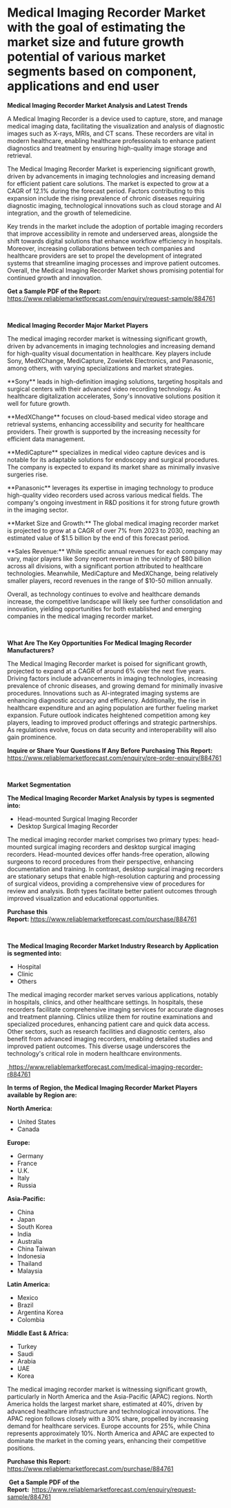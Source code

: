 <p><h1>Medical Imaging Recorder Market with the goal of estimating the market size and future growth potential of various market segments based on component, applications and end user</h1></p><p><strong>Medical Imaging Recorder Market Analysis and Latest Trends</strong></p>
<p><p>A Medical Imaging Recorder is a device used to capture, store, and manage medical imaging data, facilitating the visualization and analysis of diagnostic images such as X-rays, MRIs, and CT scans. These recorders are vital in modern healthcare, enabling healthcare professionals to enhance patient diagnostics and treatment by ensuring high-quality image storage and retrieval.</p><p>The Medical Imaging Recorder Market is experiencing significant growth, driven by advancements in imaging technologies and increasing demand for efficient patient care solutions. The market is expected to grow at a CAGR of 12.1% during the forecast period. Factors contributing to this expansion include the rising prevalence of chronic diseases requiring diagnostic imaging, technological innovations such as cloud storage and AI integration, and the growth of telemedicine.</p><p>Key trends in the market include the adoption of portable imaging recorders that improve accessibility in remote and underserved areas, alongside the shift towards digital solutions that enhance workflow efficiency in hospitals. Moreover, increasing collaborations between tech companies and healthcare providers are set to propel the development of integrated systems that streamline imaging processes and improve patient outcomes. Overall, the Medical Imaging Recorder Market shows promising potential for continued growth and innovation.</p></p>
<p><strong>Get a Sample PDF of the Report:&nbsp;</strong> <a href="https://www.reliablemarketforecast.com/enquiry/request-sample/884761?utm_campaign=1080&utm_medium=2&utm_source=Github&utm_content=ia&utm_term=14042025&utm_id=medical-imaging-recorder">https://www.reliablemarketforecast.com/enquiry/request-sample/884761</a></p>
<p>&nbsp;</p>
<p><strong>Medical Imaging Recorder Major Market Players</strong></p>
<p><p>The medical imaging recorder market is witnessing significant growth, driven by advancements in imaging technologies and increasing demand for high-quality visual documentation in healthcare. Key players include Sony, MedXChange, MediCapture, Zowietek Electronics, and Panasonic, among others, with varying specializations and market strategies.</p><p>**Sony** leads in high-definition imaging solutions, targeting hospitals and surgical centers with their advanced video recording technology. As healthcare digitalization accelerates, Sony's innovative solutions position it well for future growth.</p><p>**MedXChange** focuses on cloud-based medical video storage and retrieval systems, enhancing accessibility and security for healthcare providers. Their growth is supported by the increasing necessity for efficient data management.</p><p>**MediCapture** specializes in medical video capture devices and is notable for its adaptable solutions for endoscopy and surgical procedures. The company is expected to expand its market share as minimally invasive surgeries rise.</p><p>**Panasonic** leverages its expertise in imaging technology to produce high-quality video recorders used across various medical fields. The company's ongoing investment in R&D positions it for strong future growth in the imaging sector.</p><p>**Market Size and Growth:** The global medical imaging recorder market is projected to grow at a CAGR of over 7% from 2023 to 2030, reaching an estimated value of $1.5 billion by the end of this forecast period.</p><p>**Sales Revenue:** While specific annual revenues for each company may vary, major players like Sony report revenue in the vicinity of $80 billion across all divisions, with a significant portion attributed to healthcare technologies. Meanwhile, MediCapture and MedXChange, being relatively smaller players, record revenues in the range of $10-50 million annually.</p><p>Overall, as technology continues to evolve and healthcare demands increase, the competitive landscape will likely see further consolidation and innovation, yielding opportunities for both established and emerging companies in the medical imaging recorder market.</p></p>
<p>&nbsp;</p>
<p><strong>What Are The Key Opportunities For Medical Imaging Recorder Manufacturers?</strong></p>
<p><p>The Medical Imaging Recorder market is poised for significant growth, projected to expand at a CAGR of around 6% over the next five years. Driving factors include advancements in imaging technologies, increasing prevalence of chronic diseases, and growing demand for minimally invasive procedures. Innovations such as AI-integrated imaging systems are enhancing diagnostic accuracy and efficiency. Additionally, the rise in healthcare expenditure and an aging population are further fueling market expansion. Future outlook indicates heightened competition among key players, leading to improved product offerings and strategic partnerships. As regulations evolve, focus on data security and interoperability will also gain prominence.</p></p>
<p><strong>Inquire or Share Your Questions If Any Before Purchasing This Report:</strong> <a href="https://www.reliablemarketforecast.com/enquiry/pre-order-enquiry/884761?utm_campaign=1080&utm_medium=2&utm_source=Github&utm_content=ia&utm_term=14042025&utm_id=medical-imaging-recorder">https://www.reliablemarketforecast.com/enquiry/pre-order-enquiry/884761</a></p>
<p>&nbsp;</p>
<p><strong>Market Segmentation</strong></p>
<p><strong>The Medical Imaging Recorder Market Analysis by types is segmented into:</strong></p>
<p><ul><li>Head-mounted Surgical Imaging Recorder</li><li>Desktop Surgical Imaging Recorder</li></ul></p>
<p><p>The medical imaging recorder market comprises two primary types: head-mounted surgical imaging recorders and desktop surgical imaging recorders. Head-mounted devices offer hands-free operation, allowing surgeons to record procedures from their perspective, enhancing documentation and training. In contrast, desktop surgical imaging recorders are stationary setups that enable high-resolution capturing and processing of surgical videos, providing a comprehensive view of procedures for review and analysis. Both types facilitate better patient outcomes through improved visualization and educational opportunities.</p></p>
<p><strong>Purchase this Report:&nbsp;</strong><a href="https://www.reliablemarketforecast.com/purchase/884761?utm_campaign=1080&utm_medium=2&utm_source=Github&utm_content=ia&utm_term=14042025&utm_id=medical-imaging-recorder">https://www.reliablemarketforecast.com/purchase/884761</a></p>
<p>&nbsp;</p>
<p><strong>The Medical Imaging Recorder Market Industry Research by Application is segmented into:</strong></p>
<p><ul><li>Hospital</li><li>Clinic</li><li>Others</li></ul></p>
<p><p>The medical imaging recorder market serves various applications, notably in hospitals, clinics, and other healthcare settings. In hospitals, these recorders facilitate comprehensive imaging services for accurate diagnoses and treatment planning. Clinics utilize them for routine examinations and specialized procedures, enhancing patient care and quick data access. Other sectors, such as research facilities and diagnostic centers, also benefit from advanced imaging recorders, enabling detailed studies and improved patient outcomes. This diverse usage underscores the technology's critical role in modern healthcare environments.</p></p>
<p><a href="https://www.reliablemarketforecast.com/medical-imaging-recorder-r884761?utm_campaign=1080&utm_medium=2&utm_source=Github&utm_content=ia&utm_term=14042025&utm_id=medical-imaging-recorder">&nbsp;https://www.reliablemarketforecast.com/medical-imaging-recorder-r884761</a></p>
<p><strong>In terms of Region, the Medical Imaging Recorder Market Players available by Region are:</strong></p>
<p>
    <p> <strong> North America: </strong>
        <ul>
            <li>United States</li>
            <li>Canada</li>
        </ul>
        </p> 
    <p> <strong> Europe: </strong>
        <ul>
            <li>Germany</li>
            <li>France</li>
            <li>U.K.</li>
            <li>Italy</li>
            <li>Russia</li>
        </ul>
        </p> 
    <p> <strong> Asia-Pacific: </strong>
        <ul>
            <li>China</li>
            <li>Japan</li>
            <li>South Korea</li>
            <li>India</li>
            <li>Australia</li>
            <li>China Taiwan</li>
            <li>Indonesia</li>
            <li>Thailand</li>
            <li>Malaysia</li>
        </ul>
        </p> 
    <p> <strong> Latin America: </strong>
        <ul>
            <li>Mexico</li>
            <li>Brazil</li>
            <li>Argentina Korea</li>
            <li>Colombia</li>
        </ul>
        </p> 
    <p> <strong> Middle East & Africa: </strong>
        <ul>
            <li>Turkey</li>
            <li>Saudi</li>
            <li>Arabia</li>
            <li>UAE</li>
            <li>Korea</li>
        </ul>
    </p>
    </p>
<p><p>The medical imaging recorder market is witnessing significant growth, particularly in North America and the Asia-Pacific (APAC) regions. North America holds the largest market share, estimated at 40%, driven by advanced healthcare infrastructure and technological innovations. The APAC region follows closely with a 30% share, propelled by increasing demand for healthcare services. Europe accounts for 25%, while China represents approximately 10%. North America and APAC are expected to dominate the market in the coming years, enhancing their competitive positions.</p></p>
<p><strong>Purchase this Report: </strong><a href="https://www.reliablemarketforecast.com/purchase/884761?utm_campaign=1080&utm_medium=2&utm_source=Github&utm_content=ia&utm_term=14042025&utm_id=medical-imaging-recorder">https://www.reliablemarketforecast.com/purchase/884761</a></p>
<p>&nbsp;<strong>Get a Sample PDF of the Report:&nbsp;&nbsp;</strong><a href="https://www.reliablemarketforecast.com/enquiry/request-sample/884761?utm_campaign=1080&utm_medium=2&utm_source=Github&utm_content=ia&utm_term=14042025&utm_id=medical-imaging-recorder">https://www.reliablemarketforecast.com/enquiry/request-sample/884761</a></p>
<p><strong></strong></p>
<p><p></p><p></p><p></p></p>
